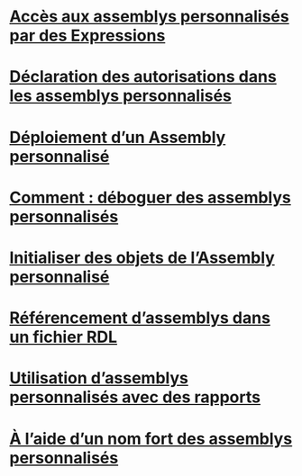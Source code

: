 # [Accès aux assemblys personnalisés par des Expressions](accessing-custom-assemblies-through-expressions.md)
# [Déclaration des autorisations dans les assemblys personnalisés](asserting-permissions-in-custom-assemblies.md)
# [Déploiement d’un Assembly personnalisé](deploying-a-custom-assembly.md)
# [Comment : déboguer des assemblys personnalisés](how-to-debug-custom-assemblies.md)
# [Initialiser des objets de l’Assembly personnalisé](initializing-custom-assembly-objects.md)
# [Référencement d’assemblys dans un fichier RDL](referencing-assemblies-in-an-rdl-file.md)
# [Utilisation d’assemblys personnalisés avec des rapports](using-custom-assemblies-with-reports.md)
# [À l’aide d’un nom fort des assemblys personnalisés](using-strong-named-custom-assemblies.md)
